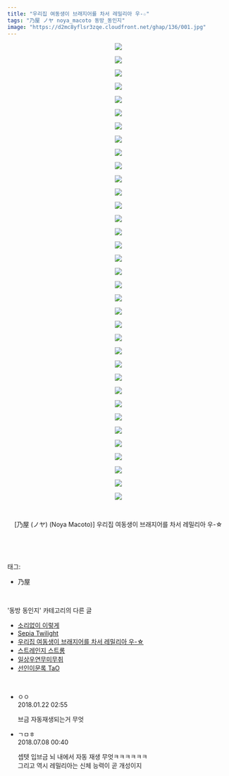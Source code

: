 ```yaml
---
title: "우리집 여동생이 브래지어를 차서 레밀리아 우-☆"
tags: "乃屋 ノヤ noya_macoto 동방_동인지"
image: "https://d2mc8yflsr3zqe.cloudfront.net/ghap/136/001.jpg"
---
```

<div class="article">
<p style="text-align: center; clear: none; float: none;"><img src="{{ site.imgserver2 }}/ghap/136/001.jpg"/></p>
<p style="text-align: center; clear: none; float: none;"><img src="{{ site.imgserver2 }}/ghap/136/002.jpg"/></p>
<p style="text-align: center; clear: none; float: none;"><img src="{{ site.imgserver2 }}/ghap/136/003.jpg"/></p>
<p style="text-align: center; clear: none; float: none;"><img src="{{ site.imgserver2 }}/ghap/136/004.jpg"/></p>
<p style="text-align: center; clear: none; float: none;"><img src="{{ site.imgserver2 }}/ghap/136/005.jpg"/></p>
<p style="text-align: center; clear: none; float: none;"><img src="{{ site.imgserver2 }}/ghap/136/006.jpg"/></p>
<p style="text-align: center; clear: none; float: none;"><img src="{{ site.imgserver2 }}/ghap/136/007.jpg"/></p>
<p style="text-align: center; clear: none; float: none;"><img src="{{ site.imgserver2 }}/ghap/136/008.jpg"/></p>
<p style="text-align: center; clear: none; float: none;"><img src="{{ site.imgserver2 }}/ghap/136/009.jpg"/></p>
<p style="text-align: center; clear: none; float: none;"><img src="{{ site.imgserver2 }}/ghap/136/010.jpg"/></p>
<p style="text-align: center; clear: none; float: none;"><img src="{{ site.imgserver2 }}/ghap/136/011.jpg"/></p>
<p style="text-align: center; clear: none; float: none;"><img src="{{ site.imgserver2 }}/ghap/136/012.jpg"/></p>
<p style="text-align: center; clear: none; float: none;"><img src="{{ site.imgserver2 }}/ghap/136/013.jpg"/></p>
<p style="text-align: center; clear: none; float: none;"><img src="{{ site.imgserver2 }}/ghap/136/014.jpg"/></p>
<p style="text-align: center; clear: none; float: none;"><img src="{{ site.imgserver2 }}/ghap/136/015.jpg"/></p>
<p style="text-align: center; clear: none; float: none;"><img src="{{ site.imgserver2 }}/ghap/136/016.jpg"/></p>
<p style="text-align: center; clear: none; float: none;"><img src="{{ site.imgserver2 }}/ghap/136/017.jpg"/></p>
<p style="text-align: center; clear: none; float: none;"><img src="{{ site.imgserver2 }}/ghap/136/018.jpg"/></p>
<p style="text-align: center; clear: none; float: none;"><img src="{{ site.imgserver2 }}/ghap/136/019.jpg"/></p>
<p style="text-align: center; clear: none; float: none;"><img src="{{ site.imgserver2 }}/ghap/136/020.jpg"/></p>
<p style="text-align: center; clear: none; float: none;"><img src="{{ site.imgserver2 }}/ghap/136/021.jpg"/></p>
<p style="text-align: center; clear: none; float: none;"><img src="{{ site.imgserver2 }}/ghap/136/022.jpg"/></p>
<p style="text-align: center; clear: none; float: none;"><img src="{{ site.imgserver2 }}/ghap/136/023.jpg"/></p>
<p style="text-align: center; clear: none; float: none;"><img src="{{ site.imgserver2 }}/ghap/136/024.jpg"/></p>
<p style="text-align: center; clear: none; float: none;"><img src="{{ site.imgserver2 }}/ghap/136/025.jpg"/></p>
<p style="text-align: center; clear: none; float: none;"><img src="{{ site.imgserver2 }}/ghap/136/026.jpg"/></p>
<p style="text-align: center; clear: none; float: none;"><img src="{{ site.imgserver2 }}/ghap/136/027.jpg"/></p>
<p style="text-align: center; clear: none; float: none;"><img src="{{ site.imgserver2 }}/ghap/136/028.jpg"/></p>
<p style="text-align: center; clear: none; float: none;"><img src="{{ site.imgserver2 }}/ghap/136/029.jpg"/></p>
<p style="text-align: center; clear: none; float: none;"><img src="{{ site.imgserver2 }}/ghap/136/030.jpg"/></p>
<p style="text-align: center; clear: none; float: none;"><img src="{{ site.imgserver2 }}/ghap/136/031.jpg"/></p>
<p style="text-align: center; clear: none; float: none;"><img src="{{ site.imgserver2 }}/ghap/136/032.jpg"/></p>
<p style="text-align: center; clear: none; float: none;"><img src="{{ site.imgserver2 }}/ghap/136/033.jpg"/></p>
<p style="text-align: center; clear: none; float: none;"><img src="{{ site.imgserver2 }}/ghap/136/034.jpg"/></p>
<p style="text-align: center; clear: none; float: none;"><img src="{{ site.imgserver2 }}/ghap/136/035.jpg"/></p>
<p style="text-align: center; clear: none; float: none;"><br/></p>
<p style="text-align: center; clear: none; float: none;">[乃屋 (ノヤ) (Noya Macoto)] 우리집 여동생이 브래지어를 차서 레밀리아 우-☆</p>
<p><br/></p>
</div><br/>
<div class="tagTrail">
<p>태그: </p>
<ul>
<li>乃屋</li>
</ul>
</div><br/>
<div class="another">
<p>'동방 동인지' 카테고리의 다른 글</p>
<ul>
<li><a href="/ghap_138">소리없이 이렇게</a></li>
<li><a href="/ghap_137">Sepia Twilight</a></li>
<li><a href="/ghap_136">우리집 여동생이 브래지어를 차서 레밀리아 우-☆</a></li>
<li><a href="/ghap_135">스트레인지 스트롱</a></li>
<li><a href="/ghap_134">일상우연무미무취</a></li>
<li><a href="/ghap_133">선인이문록 TaO</a></li>
</ul>
</div><br/>
<div class="cb_module cb_fluid">
<div class="cb_wrt cb_profile">
<div class="comment">
<ul>
<li class="cb_thumb_off" id="comment15179651">
<div class="cb_comment_area">
<div class="cb_info_area">
<div class="cb_section">
<span class="cb_nick_name">ㅇㅇ</span>
</div>
<div class="cb_section">
<span class="cb_date">2018.01.22 02:55 </span>
</div>
</div>
<div class="cb_dsc_comment">
<p class="cb_dsc">
											브금 자동재생되는거 무엇
										</p>
</div>
</div></li>
<li class="cb_thumb_off" id="comment15282098">
<div class="cb_comment_area">
<div class="cb_info_area">
<div class="cb_section">
<span class="cb_nick_name">ㄱㅁㅎ</span>
</div>
<div class="cb_section">
<span class="cb_date">2018.07.08 00:40 </span>
</div>
</div>
<div class="cb_dsc_comment">
<p class="cb_dsc">
											셉텟 입브금 뇌 내에서 자동 재생 무엇ㅋㅋㅋㅋㅋㅋ<br/>
그리고 역시 레밀리아는 신체 능력이 곧 개성이지
										</p>
</div>
</div></li>
</ul>
</div>
</div><!-- commentList close -->
</div><br/>
